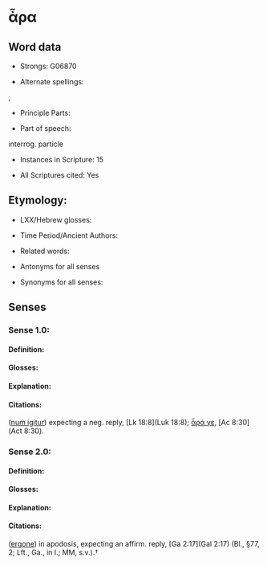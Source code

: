 # ἆρα

<!-- Status: S2=NeedsEdits -->
<!-- Lexica used for edits:   -->

## Word data

* Strongs: G06870

* Alternate spellings:

,

* Principle Parts: 


* Part of speech: 

interrog. particle

* Instances in Scripture: 15

* All Scriptures cited: Yes

## Etymology: 


* LXX/Hebrew glosses: 


* Time Period/Ancient Authors: 


* Related words: 

* Antonyms for all senses

* Synonyms for all senses: 


## Senses 


### Sense  1.0: 

#### Definition: 


#### Glosses:



#### Explanation:



#### Citations: 

([num igitur]()) expecting a neg. reply, [Lk 18:8](Luk 18:8); [ἆρά γε](), [Ac 8:30](Act 8:30).

### Sense  2.0: 

#### Definition: 


#### Glosses:



#### Explanation:



#### Citations: 

([ergone]()) in apodosis, expecting an affirm. reply, [Ga 2:17](Gal 2:17) (Bl., §77, 2; Lft., Ga., in l.; MM, s.v.).†
